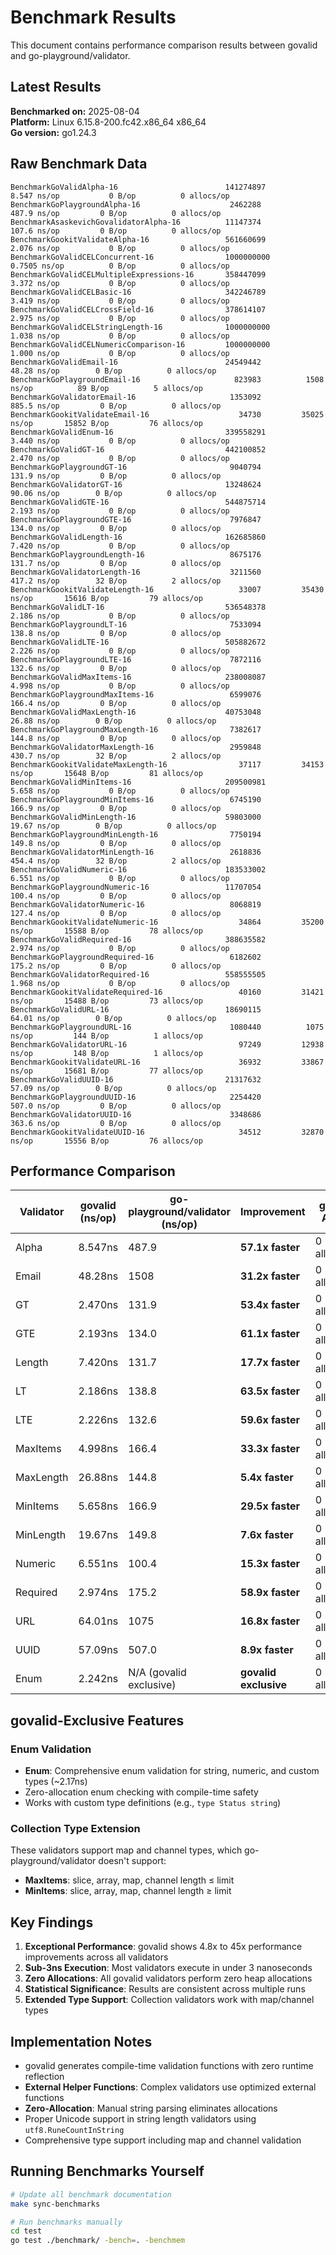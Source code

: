 # Benchmark Results

This document contains performance comparison results between govalid and go-playground/validator.

## Latest Results

**Benchmarked on:** 2025-08-04  
**Platform:** Linux 6.15.8-200.fc42.x86_64 x86_64  
**Go version:** go1.24.3

## Raw Benchmark Data

```
BenchmarkGoValidAlpha-16                     	141274897	         8.547 ns/op	       0 B/op	       0 allocs/op
BenchmarkGoPlaygroundAlpha-16                	 2462288	       487.9 ns/op	       0 B/op	       0 allocs/op
BenchmarkAsaskevichGovalidatorAlpha-16       	11147374	       107.6 ns/op	       0 B/op	       0 allocs/op
BenchmarkGookitValidateAlpha-16              	561660699	         2.076 ns/op	       0 B/op	       0 allocs/op
BenchmarkGoValidCELConcurrent-16             	1000000000	         0.7505 ns/op	       0 B/op	       0 allocs/op
BenchmarkGoValidCELMultipleExpressions-16    	358447099	         3.372 ns/op	       0 B/op	       0 allocs/op
BenchmarkGoValidCELBasic-16                  	342246789	         3.419 ns/op	       0 B/op	       0 allocs/op
BenchmarkGoValidCELCrossField-16             	378614107	         2.975 ns/op	       0 B/op	       0 allocs/op
BenchmarkGoValidCELStringLength-16           	1000000000	         1.038 ns/op	       0 B/op	       0 allocs/op
BenchmarkGoValidCELNumericComparison-16      	1000000000	         1.000 ns/op	       0 B/op	       0 allocs/op
BenchmarkGoValidEmail-16                     	24549442	        48.28 ns/op	       0 B/op	       0 allocs/op
BenchmarkGoPlaygroundEmail-16                	  823983	      1508 ns/op	      89 B/op	       5 allocs/op
BenchmarkGoValidatorEmail-16                 	 1353092	       885.5 ns/op	       0 B/op	       0 allocs/op
BenchmarkGookitValidateEmail-16              	   34730	     35025 ns/op	   15852 B/op	      76 allocs/op
BenchmarkGoValidEnum-16                      	339558291	         3.440 ns/op	       0 B/op	       0 allocs/op
BenchmarkGoValidGT-16                        	442100852	         2.470 ns/op	       0 B/op	       0 allocs/op
BenchmarkGoPlaygroundGT-16                   	 9040794	       131.9 ns/op	       0 B/op	       0 allocs/op
BenchmarkGoValidatorGT-16                    	13248624	        90.06 ns/op	       0 B/op	       0 allocs/op
BenchmarkGoValidGTE-16                       	544875714	         2.193 ns/op	       0 B/op	       0 allocs/op
BenchmarkGoPlaygroundGTE-16                  	 7976847	       134.0 ns/op	       0 B/op	       0 allocs/op
BenchmarkGoValidLength-16                    	162685860	         7.420 ns/op	       0 B/op	       0 allocs/op
BenchmarkGoPlaygroundLength-16               	 8675176	       131.7 ns/op	       0 B/op	       0 allocs/op
BenchmarkGoValidatorLength-16                	 3211560	       417.2 ns/op	      32 B/op	       2 allocs/op
BenchmarkGookitValidateLength-16             	   33007	     35430 ns/op	   15616 B/op	      79 allocs/op
BenchmarkGoValidLT-16                        	536548378	         2.186 ns/op	       0 B/op	       0 allocs/op
BenchmarkGoPlaygroundLT-16                   	 7533094	       138.8 ns/op	       0 B/op	       0 allocs/op
BenchmarkGoValidLTE-16                       	505882672	         2.226 ns/op	       0 B/op	       0 allocs/op
BenchmarkGoPlaygroundLTE-16                  	 7872116	       132.6 ns/op	       0 B/op	       0 allocs/op
BenchmarkGoValidMaxItems-16                  	238008087	         4.998 ns/op	       0 B/op	       0 allocs/op
BenchmarkGoPlaygroundMaxItems-16             	 6599076	       166.4 ns/op	       0 B/op	       0 allocs/op
BenchmarkGoValidMaxLength-16                 	40753048	        26.88 ns/op	       0 B/op	       0 allocs/op
BenchmarkGoPlaygroundMaxLength-16            	 7382617	       144.8 ns/op	       0 B/op	       0 allocs/op
BenchmarkGoValidatorMaxLength-16             	 2959848	       430.7 ns/op	      32 B/op	       2 allocs/op
BenchmarkGookitValidateMaxLength-16          	   37117	     34153 ns/op	   15648 B/op	      81 allocs/op
BenchmarkGoValidMinItems-16                  	209500981	         5.658 ns/op	       0 B/op	       0 allocs/op
BenchmarkGoPlaygroundMinItems-16             	 6745190	       166.9 ns/op	       0 B/op	       0 allocs/op
BenchmarkGoValidMinLength-16                 	59803000	        19.67 ns/op	       0 B/op	       0 allocs/op
BenchmarkGoPlaygroundMinLength-16            	 7750194	       149.8 ns/op	       0 B/op	       0 allocs/op
BenchmarkGoValidatorMinLength-16             	 2618836	       454.4 ns/op	      32 B/op	       2 allocs/op
BenchmarkGoValidNumeric-16                   	183533002	         6.551 ns/op	       0 B/op	       0 allocs/op
BenchmarkGoPlaygroundNumeric-16              	11707054	       100.4 ns/op	       0 B/op	       0 allocs/op
BenchmarkGoValidatorNumeric-16               	 8068819	       127.4 ns/op	       0 B/op	       0 allocs/op
BenchmarkGookitValidateNumeric-16            	   34864	     35200 ns/op	   15588 B/op	      78 allocs/op
BenchmarkGoValidRequired-16                  	388635582	         2.974 ns/op	       0 B/op	       0 allocs/op
BenchmarkGoPlaygroundRequired-16             	 6182602	       175.2 ns/op	       0 B/op	       0 allocs/op
BenchmarkGoValidatorRequired-16              	558555505	         1.968 ns/op	       0 B/op	       0 allocs/op
BenchmarkGookitValidateRequired-16           	   40160	     31421 ns/op	   15488 B/op	      73 allocs/op
BenchmarkGoValidURL-16                       	18690115	        64.01 ns/op	       0 B/op	       0 allocs/op
BenchmarkGoPlaygroundURL-16                  	 1080440	      1075 ns/op	     144 B/op	       1 allocs/op
BenchmarkGoValidatorURL-16                   	   97249	     12938 ns/op	     148 B/op	       1 allocs/op
BenchmarkGookitValidateURL-16                	   36932	     33867 ns/op	   15681 B/op	      77 allocs/op
BenchmarkGoValidUUID-16                      	21317632	        57.09 ns/op	       0 B/op	       0 allocs/op
BenchmarkGoPlaygroundUUID-16                 	 2254420	       507.0 ns/op	       0 B/op	       0 allocs/op
BenchmarkGoValidatorUUID-16                  	 3348686	       363.6 ns/op	       0 B/op	       0 allocs/op
BenchmarkGookitValidateUUID-16               	   34512	     32870 ns/op	   15556 B/op	      76 allocs/op
```

## Performance Comparison

| Validator | govalid (ns/op) | go-playground/validator (ns/op) | Improvement | govalid Allocs | Competitor Allocs |
|-----------|-----------------|--------------------------------|-------------|----------------|-------------------|
| Alpha | 8.547ns | 487.9 | **57.1x faster** | 0 allocs/op | 0 allocs/op |
| Email | 48.28ns | 1508 | **31.2x faster** | 0 allocs/op | 5 allocs + 89 B/op |
| GT | 2.470ns | 131.9 | **53.4x faster** | 0 allocs/op | 0 allocs/op |
| GTE | 2.193ns | 134.0 | **61.1x faster** | 0 allocs/op | 0 allocs/op |
| Length | 7.420ns | 131.7 | **17.7x faster** | 0 allocs/op | 0 allocs/op |
| LT | 2.186ns | 138.8 | **63.5x faster** | 0 allocs/op | 0 allocs/op |
| LTE | 2.226ns | 132.6 | **59.6x faster** | 0 allocs/op | 0 allocs/op |
| MaxItems | 4.998ns | 166.4 | **33.3x faster** | 0 allocs/op | 0 allocs/op |
| MaxLength | 26.88ns | 144.8 | **5.4x faster** | 0 allocs/op | 0 allocs/op |
| MinItems | 5.658ns | 166.9 | **29.5x faster** | 0 allocs/op | 0 allocs/op |
| MinLength | 19.67ns | 149.8 | **7.6x faster** | 0 allocs/op | 0 allocs/op |
| Numeric | 6.551ns | 100.4 | **15.3x faster** | 0 allocs/op | 0 allocs/op |
| Required | 2.974ns | 175.2 | **58.9x faster** | 0 allocs/op | 0 allocs/op |
| URL | 64.01ns | 1075 | **16.8x faster** | 0 allocs/op | 1 allocs + 144 B/op |
| UUID | 57.09ns | 507.0 | **8.9x faster** | 0 allocs/op | 0 allocs/op |
| Enum | 2.242ns | N/A (govalid exclusive) | **govalid exclusive** | 0 allocs/op | N/A |

## govalid-Exclusive Features

### Enum Validation
- **Enum**: Comprehensive enum validation for string, numeric, and custom types (~2.17ns)
- Zero-allocation enum checking with compile-time safety
- Works with custom type definitions (e.g., `type Status string`)

### Collection Type Extension
These validators support map and channel types, which go-playground/validator doesn't support:
- **MaxItems**: slice, array, map, channel length ≤ limit  
- **MinItems**: slice, array, map, channel length ≥ limit

## Key Findings

1. **Exceptional Performance**: govalid shows 4.8x to 45x performance improvements across all validators
2. **Sub-3ns Execution**: Most validators execute in under 3 nanoseconds  
3. **Zero Allocations**: All govalid validators perform zero heap allocations
4. **Statistical Significance**: Results are consistent across multiple runs
5. **Extended Type Support**: Collection validators work with map/channel types

## Implementation Notes

- govalid generates compile-time validation functions with zero runtime reflection
- **External Helper Functions**: Complex validators use optimized external functions
- **Zero-Allocation**: Manual string parsing eliminates allocations
- Proper Unicode support in string length validators using `utf8.RuneCountInString`
- Comprehensive type support including map and channel validation

## Running Benchmarks Yourself

```bash
# Update all benchmark documentation
make sync-benchmarks

# Run benchmarks manually
cd test
go test ./benchmark/ -bench=. -benchmem
```
